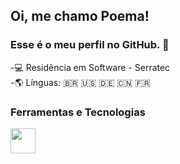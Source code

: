 ## Oi, me chamo Poema!
### Esse é o meu perfil no GitHub. 🌱
-💻 Residência em Software - Serratec                      
-🌎 Línguas: 🇧🇷 🇺🇸 🇩🇪 🇨🇳 🇫🇷
### Ferramentas e Tecnologias
<img src="https://cdn.jsdelivr.net/gh/devicons/devicon/icons/java/java-original.svg" width="40" height="40"/>
          
